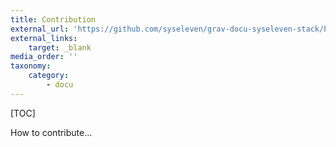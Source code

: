 ```yaml
---
title: Contribution
external_url: 'https://github.com/syseleven/grav-docu-syseleven-stack/blob/master/README.md'
external_links:
    target: _blank
media_order: ''
taxonomy:
    category:
        - docu
---
```


[TOC]

How to contribute...
